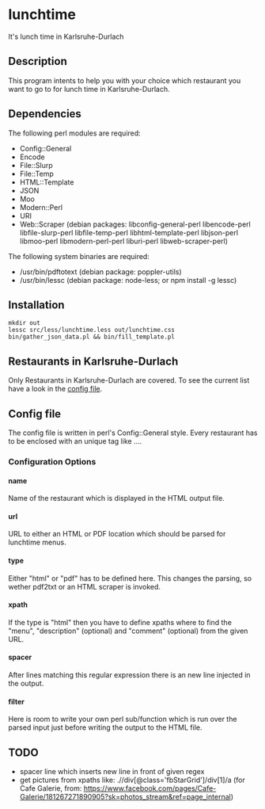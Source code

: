 # lunchtime

It's lunch time in Karlsruhe-Durlach

## Description

This program intents to help you with your choice which restaurant you want to go to for lunch time in Karlsruhe-Durlach.

## Dependencies

The following perl modules are required:
- Config::General
- Encode
- File::Slurp
- File::Temp
- HTML::Template
- JSON
- Moo
- Modern::Perl
- URI
- Web::Scraper
(debian packages: libconfig-general-perl libencode-perl libfile-slurp-perl libfile-temp-perl libhtml-template-perl libjson-perl libmoo-perl libmodern-perl-perl liburi-perl libweb-scraper-perl)

The following system binaries are required:
- /usr/bin/pdftotext (debian package: poppler-utils)
- /usr/bin/lessc (debian package: node-less; or npm install -g lessc)

## Installation

    mkdir out
    lessc src/less/lunchtime.less out/lunchtime.css
    bin/gather_json_data.pl && bin/fill_template.pl

## Restaurants in Karlsruhe-Durlach

Only Restaurants in Karlsruhe-Durlach are covered. To see the current list have a look in the [config file](src/restaurants.conf).

## Config file

The config file is written in perl's Config::General style. Every restaurant has to be enclosed with an unique tag like <rimelin>...</rimelin>.

### Configuration Options

#### name

Name of the restaurant which is displayed in the HTML output file.

#### url

URL to either an HTML or PDF location which should be parsed for lunchtime menus.

#### type

Either "html" or "pdf" has to be defined here. This changes the parsing, so wether pdf2txt or an HTML scraper is invoked.

#### xpath

If the type is "html" then you have to define xpaths where to find the "menu", "description" (optional) and "comment" (optional) from the given URL.

#### spacer

After lines matching this regular expression there is an new line injected in the output.

#### filter

Here is room to write your own perl sub/function which is run over the parsed input just before writing the output to the HTML file.

## TODO

- spacer line which inserts new line in front of given regex
- get pictures from xpaths like: .//div[@class='fbStarGrid']/div[1]/a (for Cafe Galerie, from: https://www.facebook.com/pages/Cafe-Galerie/181267271890905?sk=photos_stream&ref=page_internal)
